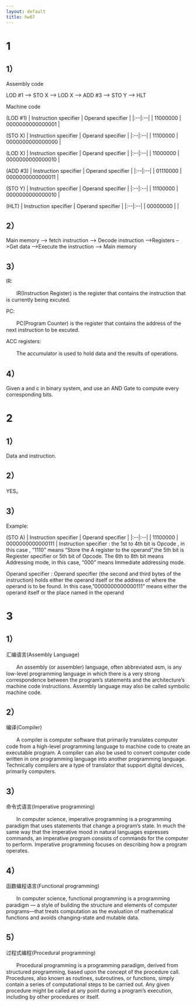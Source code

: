 ```yaml
---
layout: default
title: hw07
---
```

# 1
## 1）
Assembly code

LOD #1 –> STO X –> LOD X –> ADD #3 –> STO Y –> HLT

Machine code

(LOD #1)
| Instruction specifier | Operand specifier | 
|:--|:--|
| 11000000 | 0000000000000001 |

(STO X)
| Instruction specifier | Operand specifier | 
|:--|:--|
| 11100000 | 0000000000000000 |

(LOD X)
| Instruction specifier | Operand specifier | 
|:--|:--|
| 11000000 | 0000000000000010 |

(ADD #3)
| Instruction specifier | Operand specifier | 
|:--|:--|
| 01110000 | 0000000000000011 |

(STO Y)
| Instruction specifier | Operand specifier | 
|:--|:--|
| 11100000 | 0000000000000010 |

(HLT)
| Instruction specifier | Operand specifier | 
|:--|:--|
| 00000000 |  |

## 2）
Main memory –> fetch instruction –> Decode instruction –>Registers –>Get data –>Execute the instruction –> Main memory

## 3）
IR:

　　IR(Instruction Register) is the register that contains the instruction that is currently being excuted.

PC:

　　PC(Program Counter) is the register that contains the address of the next instruction to be excuted.

ACC registers:

　　The accumulator is used to hold data and the results of operations.

## 4）
Given a and c in binary system, and use an AND Gate to compute every corresponding bits.
# 2
## 1）
Data and instruction.
## 2）
YES。
## 3）
Example:

(STO A)
| Instruction specifier | Operand specifier | 
|:--|:--|
| 11100000 | 0000000000000111 |
Instruction specifier : the 1st to 4th bit is Opcode , in this case , “1110” means “Store the A register to the operand”,the 5th bit is Regiester specifier or 5th bit of Opcode. The 6th to 8th bit means Addressing mode, in this case, “000” means Immediate addressing mode.

Operand specifier : Operand specifier (the second and third bytes of the instruction) holds either the operand itself or the address of where the operand is to be found. In this case,”0000000000000111” means either the operand itself or the place named in the operand

# 3
## 1）
汇编语言(Assembly Language)

　　An assembly (or assembler) language, often abbreviated asm, is any low-level programming language in which there is a very strong correspondence between the program’s statements and the architecture’s machine code instructions. Assembly language may also be called symbolic machine code.
## 2）
编译(Compiler)

　　A compiler is computer software that primarily translates computer code from a high-level programming language to machine code to create an executable program. A compiler can also be used to convert computer code written in one programming language into another programming language. Technically compilers are a type of translator that support digital devices, primarily computers.
## 3）
命令式语言(Imperative programming)

　　In computer science, imperative programming is a programming paradigm that uses statements that change a program’s state. In much the same way that the imperative mood in natural languages expresses commands, an imperative program consists of commands for the computer to perform. Imperative programming focuses on describing how a program operates.
## 4）
函数编程语言(Functional programming)

　　In computer science, functional programming is a programming paradigm — a style of building the structure and elements of computer programs—that treats computation as the evaluation of mathematical functions and avoids changing-state and mutable data.
## 5）
过程式编程(Procedural programming)

　　Procedural programming is a programming paradigm, derived from structured programming, based upon the concept of the procedure call. Procedures, also known as routines, subroutines, or functions, simply contain a series of computational steps to be carried out. Any given procedure might be called at any point during a program’s execution, including by other procedures or itself.